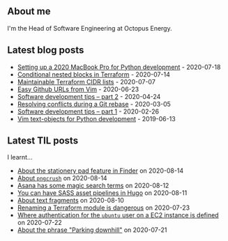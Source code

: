 ## About me
I'm the Head of Software Engineering at Octopus Energy.
## Latest blog posts
- [Setting up a 2020 MacBook Pro for Python development](https://codeinthehole.com/guides/settings-up-a-2020-macbook-for-python-development/) - 2020-07-18
- [Conditional nested blocks in Terraform](https://codeinthehole.com/tips/conditional-nested-blocks-in-terraform/) - 2020-07-14
- [Maintainable Terraform CIDR lists](https://codeinthehole.com/tips/terraform-cidrs/) - 2020-07-07
- [Easy Github URLs from Vim](https://codeinthehole.com/tips/easy-github-urls-from-vim/) - 2020-06-23
- [Software development tips – part 2](https://codeinthehole.com/tips/software-development-tips-part2/) - 2020-04-24
- [Resolving conflicts during a Git rebase](https://codeinthehole.com/guides/resolving-conflicts-during-a-git-rebase/) - 2020-03-05
- [Software development tips – part 1](https://codeinthehole.com/tips/software-development-tips-part1/) - 2020-02-26
- [Vim text-objects for Python development](https://codeinthehole.com/tips/vim-text-objects/) - 2019-06-13
## Latest TIL posts
I learnt...
- [About the stationery pad feature in Finder](https://til.codeinthehole.com/posts/about-the-stationery-pad-feature-in-finder/) on 2020-08-14
- [About `pngcrush`](https://til.codeinthehole.com/posts/about-pngcrush/) on 2020-08-14
- [Asana has some magic search terms](https://til.codeinthehole.com/posts/asana-has-some-magic-search-terms/) on 2020-08-12
- [You can have SASS asset pipelines in Hugo](https://til.codeinthehole.com/posts/you-can-have-sass-asset-pipelines-in-hugo/) on 2020-08-11
- [About text fragments](https://til.codeinthehole.com/posts/about-text-fragments/) on 2020-08-10
- [Renaming a Terraform module is dangerous](https://til.codeinthehole.com/posts/renaming-a-terraform-module-leads-to-resource-recreation/) on 2020-07-23
- [Where authentication for the `ubuntu` user on a EC2 instance is defined](https://til.codeinthehole.com/posts/about-passwordless-users-in-ec2/) on 2020-07-22
- [About the phrase "Parking downhill"](https://til.codeinthehole.com/posts/park-downhill/) on 2020-07-21
